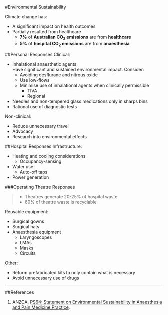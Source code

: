 #Environmental Sustainability

Climate change has:
* A significant impact on health outcomes
* Partially resulted from healthcare  
	* **7%** of **Australian CO<sub>2</sub> emissions** are from **healthcare**
	* **5%** of **hospital CO<sub>2</sub> emissions** are from **anaesthesia**



##Personal Responses
Clinical:
* Inhalational anaesthetic agents  
Have significant and sustained environmental impact. Consider:
	* Avoiding desflurane and nitrous oxide
	* Use low-flows
	* Minimise use of inhalational agents when clinically permissible
		* TIVA
		* Regional
* Needles and non-tempered glass medications only in sharps bins
* Rational use of diagnostic tests


Non-clinical:
* Reduce unnecessary travel
* Advocacy
* Research into environmental effects


##Hospital Responses
Infrastructure:
* Heating and cooling considerations
	* Occupancy-sensing
* Water use
	* Auto-off taps	
* Power generation


###Operating Theatre Responses
> * Theatres generate 20-25% of hospital waste
> * 60% of theatre waste is recyclable

Reusable equipment:
* Surgical gowns
* Surgical hats
* Anaesthesia equipment
	* Laryngoscopes
	* LMAs
	* Masks
	* Circuits

Other:
* Reform prefabricated kits to only contain what is necessary
* Avoid unnecessary use of drugs



---
##References
1. ANZCA. [PS64: Statement on Environmental Sustainability in Anaesthesia and Pain Medicine Practice](http://www.anzca.edu.au/documents/ps64-statement-on-environmental-sustainability-in.pdf).